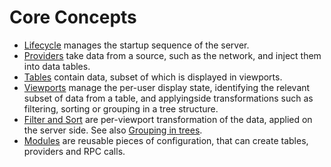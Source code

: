 # Core Concepts

* [Lifecycle](lifecycle.md) manages the startup sequence of the server.
* [Providers](providers.md) take data from a source, such as the network, and inject them into data tables. 
* [Tables](tables.md) contain data, subset of which is displayed in viewports.
* [Viewports](viewports.md) manage the per-user display state, identifying the relevant subset of data from a table, and applyingside transformations such as filtering, sorting or grouping in a tree structure.
* [Filter and Sort](filter_sort.md) are per-viewport transformation of the data, applied on the server side. See also [Grouping in trees](../trees).
* [Modules](modules.md) are reusable pieces of configuration, that can create tables, providers and RPC calls. 

